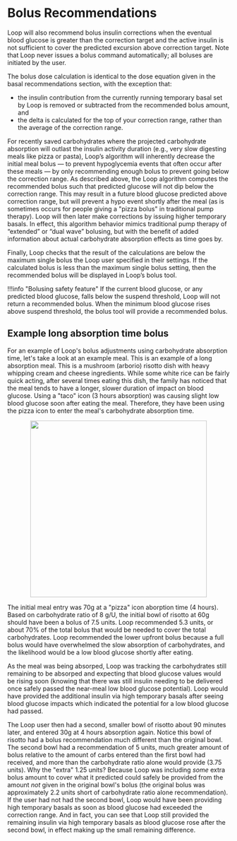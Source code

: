 # Bolus Recommendations

Loop will also recommend bolus insulin corrections when the eventual blood glucose is greater than the correction target and the active insulin is not sufficient to cover the predicted excursion above correction target. Note that Loop never issues a bolus command automatically; all boluses are initiated by the user. 

The bolus dose calculation is identical to the dose equation given in the basal recommendations section, with the exception that:

* the insulin contribution from the currently running temporary basal set by Loop is removed or subtracted from the recommended bolus amount, and  
* the delta is calculated for the top of your correction range, rather than the average of the correction range.

For recently saved carbohydrates where the projected carbohydrate absorption will outlast the insulin activity duration (e.g., very slow digesting meals like pizza or pasta), Loop’s algorithm will inherently decrease the initial meal bolus — to prevent hypoglycemia events that often occur after these meals — by only recommending enough bolus to prevent going below the correction range. As described above, the Loop algorithm computes the recommended bolus such that predicted glucose will not dip below the correction range. This may result in a future blood glucose predicted above correction range, but will prevent a hypo event shortly after the meal (as is sometimes occurs for people giving a "pizza bolus" in traditional pump therapy). Loop will then later make corrections by issuing higher temporary basals. In effect, this algorithm behavior mimics traditional pump therapy of “extended” or “dual wave” bolusing, but with the benefit of added information about actual carbohydrate absorption effects as time goes by.

Finally, Loop checks that the result of the calculations are below the maximum single bolus the Loop user specified in their settings. If the calculated bolus is less than the maximum single bolus setting, then the recommended bolus will be displayed in Loop’s bolus tool.

!!!info "Bolusing safety feature"
    If the current blood glucose, or any predicted blood glucose, falls below the suspend threshold, Loop will not return a recommended bolus. When the minimum blood glucose rises above suspend threshold, the bolus tool will provide a recommended bolus.


## Example long absorption time bolus

For an example of Loop's bolus adjustments using carbohydrate absorption time, let's take a look at an example meal.  This is an example of a long absorption meal. This is a mushroom (arborio) risotto dish with heavy whipping cream and cheese ingredients. While some white rice can be fairly quick acting, after several times eating this dish, the family has noticed that the meal tends to have a longer, slower duration of impact on blood glucose. Using a "taco" icon (3 hours absorption) was causing slight low blood glucose soon after eating the meal. Therefore, they have been using the pizza icon to enter the meal's carbohydrate absorption time.

<p align="center">
<img src="../img/pizza_bolus.jpg" width="400">
</p>

The initial meal entry was 70g at a "pizza" icon aborption time (4 hours). Based on carbohydrate ratio of 8 g/U, the initial bowl of risotto at 60g should have been a bolus of 7.5 units. Loop recommended 5.3 units, or about 70% of the total bolus that would be needed to cover the total carbohydrates. Loop recommended the lower upfront bolus because a full bolus would have overwhelmed the slow absorption of carbohydrates, and the likelihood would be a low blood glucose shortly after eating. 

As the meal was being absorped, Loop was tracking the carbohydrates still remaining to be absorped and expecting that blood glucose values would be rising soon (knowing that there was still insulin needing to be delivered once safely passed the near-meal low blood glucose potential). Loop would have provided the additional insulin via high temporary basals after seeing blood glucose impacts which indicated the potential for a low blood glucose had passed. 

The Loop user then had a second, smaller bowl of risotto about 90 minutes later, and entered 30g at 4 hours absorption again. Notice this bowl of risotto had a bolus recommendation much different than the original bowl. The second bowl had a recommendation of 5 units, much greater amount of bolus relative to the amount of carbs entered than the first bowl had received, and more than the carbohydrate ratio alone would provide (3.75 units). Why the "extra" 1.25 units? Because Loop was including *some* extra bolus amount to cover what it predicted could safely be provided from the amount *not* given in the original bowl's bolus (the original bolus was approximately 2.2 units short of carbohydrate ratio alone recommendation). If the user had not had the second bowl, Loop would have been providing high temporary basals as soon as blood glucose had exceeded the correction range. And in fact, you can see that Loop still provided the remaining insulin via high temporary basals as blood glucose rose after the second bowl, in effect making up the small remaining difference.


